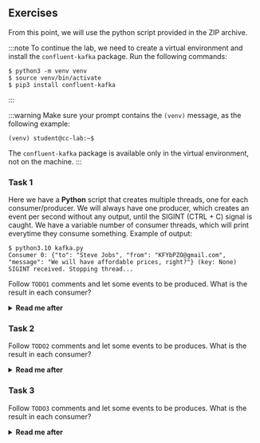 ## Exercises

From this point, we will use the python script provided in the ZIP archive.

:::note
To continue the lab, we need to create a virtual environment and install the `confluent-kafka` package. Run the following commands:

```shell-session
$ python3 -m venv venv
$ source venv/bin/activate
$ pip3 install confluent-kafka
```
:::

:::warning
Make sure your prompt contains the `(venv)` message, as the following example:
```shell-session
(venv) student@cc-lab:~$
```
The `confluent-kafka` package is available only in the virtual environment, not on the machine.
:::

### Task 1

Here we have a **Python** script that creates multiple threads, one for each consumer/producer. We will always have one producer, which creates an event per second without any output, until the SIGINT (CTRL + C) signal is caught. We have a variable number of consumer threads, which will print everytime they consume something. Example of output:

```shell-session
$ python3.10 kafka.py
Consumer 0: {"to": "Steve Jobs", "from": "KFYbPZO@gmail.com", "message": "We will have affordable prices, right?"} (key: None)
SIGINT received. Stopping thread...
```

Follow `TODO1` comments and let some events to be produced. What is the result in each consumer?

<details>
<summary><b>Read me after</b></summary>
Each consumer will get all the events. Sometimes this is what we want, but sometimes this behaviour can lead to duplicating the actions.
An example is the online shop that send events each time an user purchases something. One email service would want to subscribe to these events to send details to customers. Another service, that generates invoices for businesses, would also be a consumer. Both require the same events, not just a subset of them.

What about a high traffic day that require two invoice services to generate the documentation in time? It would be a disaster to generate and send two invoices for one purchase, right?
</details>

### Task 2

Follow `TODO2` comments and let some events to be produces. What is the result in each consumer?

<details>
<summary><b>Read me after</b></summary>
As we can see, grouping multiple consumers under the same ID means that we will not consume the same event twice.

**Kafka** has an internal routing system based on partitions and the number of consumers in a consumer group. In this case, we can have maximum 3 active consumers because we have 3 partitions. The rest of the consumers will be on hold and will run only if active consumers stop for any reason. 
</details>

### Task 3

Follow `TODO3` comments and let some events to be produces. What is the result in each consumer?

<details>
<summary><b>Read me after</b></summary>
Up until this moment, we sent events that had a value, but without a key.
When we send an event with a key, **Kafka** makes a hash of the key and assigns it to a partition. From that moment, all the events containing that key hash will be routed to the same partition.
</details>